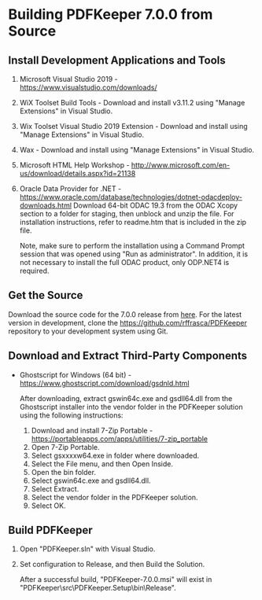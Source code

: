 # Building PDFKeeper 7.0.0 from Source

##  Install Development Applications and Tools
1. Microsoft Visual Studio 2019 - https://www.visualstudio.com/downloads/
2. WiX Toolset Build Tools - Download and install v3.11.2 using "Manage Extensions" in Visual Studio.
3. Wix Toolset Visual Studio 2019 Extension - Download and install using "Manage Extensions" in Visual Studio.
4. Wax - Download and install using "Manage Extensions" in Visual Studio.
5. Microsoft HTML Help Workshop - http://www.microsoft.com/en-us/download/details.aspx?id=21138
6. Oracle Data Provider for .NET - https://www.oracle.com/database/technologies/dotnet-odacdeploy-downloads.html
    Download 64-bit ODAC 19.3 from the ODAC Xcopy section to a folder for staging, then unblock and unzip the file.
    For installation instructions, refer to readme.htm that is included in the zip file.
    
    Note, make sure to perform the installation using a Command Prompt session that was opened using "Run as administrator". In addition, it is not necessary to install the full ODAC product, only ODP.NET4 is required.

## Get the Source
Download the source code for the 7.0.0 release from [here](https://github.com/rffrasca/PDFKeeper/releases). For the latest version in development, clone the https://github.com/rffrasca/PDFKeeper repository to your development system using Git.

## Download and Extract Third-Party Components
- Ghostscript for Windows (64 bit) - https://www.ghostscript.com/download/gsdnld.html
    
    After downloading, extract gswin64c.exe and gsdll64.dll from the Ghostscript installer into the vendor folder in the PDFKeeper solution using the following instructions:
    
    1. Download and install 7-Zip Portable - https://portableapps.com/apps/utilities/7-zip_portable
    2. Open 7-Zip Portable.
    3. Select gsxxxxw64.exe in folder where downloaded.
    4. Select the File menu, and then Open Inside.
    5. Open the bin folder.
    6. Select gswin64c.exe and gsdll64.dll.
    7. Select Extract.
    8. Select the vendor folder in the PDFKeeper solution.
    9. Select OK.

## Build PDFKeeper
1. Open "PDFKeeper.sln" with Visual Studio.
2. Set configuration to Release, and then Build the Solution.

    After a successful build, "PDFKeeper-7.0.0.msi" will exist in "PDFKeeper\src\PDFKeeper.Setup\bin\Release".
